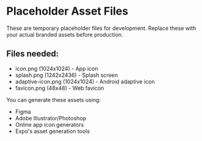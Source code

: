 # Placeholder Asset Files

These are temporary placeholder files for development.
Replace these with your actual branded assets before production.

## Files needed:
- icon.png (1024x1024) - App icon
- splash.png (1242x2436) - Splash screen
- adaptive-icon.png (1024x1024) - Android adaptive icon  
- favicon.png (48x48) - Web favicon

You can generate these assets using:
- Figma
- Adobe Illustrator/Photoshop
- Online app icon generators
- Expo's asset generation tools
